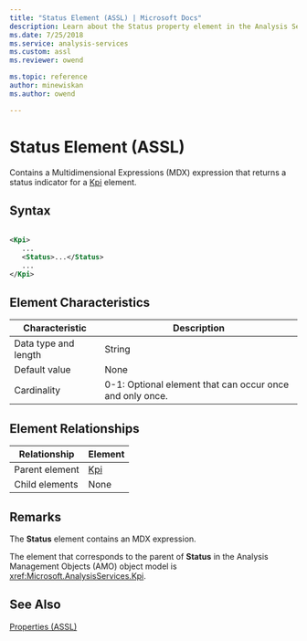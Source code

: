 ```yaml
---
title: "Status Element (ASSL) | Microsoft Docs"
description: Learn about the Status property element in the Analysis Services Scripting Language (ASSL) schema.
ms.date: 7/25/2018
ms.service: analysis-services
ms.custom: assl
ms.reviewer: owend

ms.topic: reference
author: minewiskan
ms.author: owend

---
```

# Status Element (ASSL)

  Contains a Multidimensional Expressions (MDX) expression that returns a status indicator for a [Kpi](../objects/kpi-element-assl.md) element.  
  
## Syntax  
  
```xml  
  
<Kpi>  
   ...  
   <Status>...</Status>  
   ...  
</Kpi>  
```  
  
## Element Characteristics  
  
|Characteristic|Description|  
|--------------------|-----------------|  
|Data type and length|String|  
|Default value|None|  
|Cardinality|0-1: Optional element that can occur once and only once.|  
  
## Element Relationships  
  
|Relationship|Element|  
|------------------|-------------|  
|Parent element|[Kpi](../objects/kpi-element-assl.md)|  
|Child elements|None|  
  
## Remarks  
 The **Status** element contains an MDX expression.  
  
 The element that corresponds to the parent of **Status** in the Analysis Management Objects (AMO) object model is <xref:Microsoft.AnalysisServices.Kpi>.  
  
## See Also  
 [Properties &#40;ASSL&#41;](properties-assl.md)  
  
  
